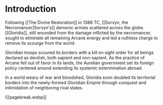 # Introduction
Following [[The Divine Restoration]] in 1388 TC, [[Sorvyn, the Necromancer|Sorvyn's]] demonic armies scattered across the globe. [[Gloridia]], still wounded from the damage inflicted by the necromancer, sought to eliminate all remaining Arcane energy and led a ruthless charge to remove its scourge from the world.

Gloridian troops scoured its borders with a kill on sight order for all beings declared as devilish, both sapient and non-sapient. As the practice of Arcane fell out of favor in its lands, the Aurelian government set its foreign policy centered around extending its systemic extermination abroad.

In a world weary of war and bloodshed, Gloridia soon doubled its territorial borders into the newly-formed Gloridian Empire through conquest and intimidation of neighboring rival states.

![[pagebreak.webp]]